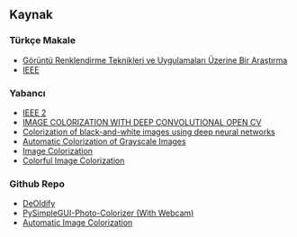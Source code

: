## Kaynak

### Türkçe Makale
- <a href="https://www.researchgate.net/profile/Selim-Aras/publication/271273693_Goruntu_Renklendirme_Teknikleri_ve_Uygulamalari_Uzerine_Bir_Arastirma/links/54c48bbc0cf256ed5a94fc5d/Goeruentue-Renklendirme-Teknikleri-ve-Uygulamalari-Uezerine-Bir-Arastirma.pdf"> Görüntü Renklendirme Teknikleri ve Uygulamaları Üzerine Bir Araştırma </a>
- <a href="https://ieeexplore.ieee.org/stamp/stamp.jsp?tp=&arnumber=6830221&tag=1"> IEEE </a>

### Yabancı
- <a href="https://ieeexplore.ieee.org/abstract/document/9793234"> IEEE 2 </a>
- <a href="https://jespublication.com/upload/2020-110472.pdf"> IMAGE COLORIZATION WITH DEEP CONVOLUTIONAL OPEN CV </a>
- <a href="https://core.ac.uk/download/pdf/151072499.pdf"> Colorization of black-and-white images using deep neural networks </a>
- <a href="http://cs229.stanford.edu/proj2013/KabirzadehSousaBlaes-AutomaticColorizationOfGrayscaleImages.pdf"> Automatic Colorization of Grayscale Images </a>
- <a href="http://ceur-ws.org/Vol-2485/paper47.pdf"> Image Colorization </a>
- <a href="https://link.springer.com/chapter/10.1007/978-3-319-46487-9_40"> Colorful Image Colorization </a>

### Github Repo
- <a href="https://github.com/jantic/DeOldify"> DeOldify </a>
- <a href="https://github.com/PySimpleGUI/PySimpleGUI-Photo-Colorizer"> PySimpleGUI-Photo-Colorizer (With Webcam) </a>
- <a href="https://github.com/Armour/Automatic-Image-Colorization"> Automatic Image Colorization </a>
